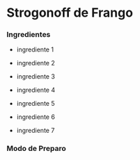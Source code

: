 # Strogonoff de Frango

### **Ingredientes**

 - ingrediente 1

 - ingrediente 2

 - ingrediente 3

 - ingrediente 4

 - ingrediente 5

 - ingrediente 6

 - ingrediente 7

### **Modo de Preparo**

